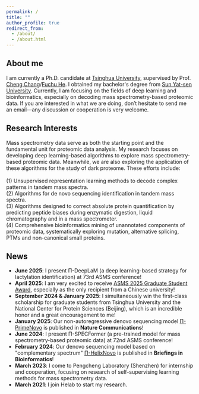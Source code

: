 ```yaml
---
permalink: /
title: ""
author_profile: true
redirect_from: 
  - /about/
  - /about.html
---
```

## About me
I am currently a Ph.D. candidate at [Tsinghua University](https://www.tsinghua.edu.cn/), supervised by Prof. [Cheng Chang](https://i-share.ncpsb.org.cn/genee/post/167)/[Fuchu He](https://baike.baidu.com/item/%E8%B4%BA%E7%A6%8F%E5%88%9D/4313734). I obtained my bachelor's degree from [Sun Yat-sen University](https://lifesciences.sysu.edu.cn/). Currently, I am focusing on the fields of deep learning and bioinformatics, especially on decoding mass spectrometry-based proteomic data. 
If you are interested in what we are doing, don’t hesitate to send me an email—any discussion or cooperation is very welcome.

## Research Interests 
Mass spectrometry data serve as both the starting point and the fundamental unit for proteomic data analysis. My research focuses on developing deep learning-based algorithms to explore mass spectrometry-based proteomic data. Meanwhile, we are also exploring the application of these algorithms for the study of dark proteome. These efforts include:<br>  
(1) Unsupervised representation learning methods to decode complex patterns in tandem mass spectra.<br>
(2) Algorithms for de novo sequencing identification in tandem mass spectra.<br>
(3) Algorithms designed to correct absolute protein quantification by predicting peptide biases during enzymatic digestion, liquid chromatography and in a mass spectrometer.<br>
(4) Comprehensive bioinformatics mining of unannotated components of proteomic data, systematically exploring mutation, alternative splicing, PTMs and non-canonical small proteins.

## News
- __June 2025__: I present Π-DeepLaM (a deep learning-based strategy for lactylation identification) at 73rd ASMS conference!
- __April 2025__: I am very excited to receive [ASMS 2025 Graduate Student Award](https://asms.org/about-asms-awards/student-travel-awards), especially as the only recipient from a Chinese university!<br>
- __September 2024 & January 2025__: I simultaneously win the first-class scholarship for graduate students from Tsinghua University and the National Center for Protein Sciences (Beijing), which is an incredible honor  and a great encouragement to me!<br>
- __January 2025__: Our non-autoregressive denovo sequencing model [Π-PrimeNovo](https://rdcu.be/d5o3G) is published in __Nature Communications__!<br>
- __June 2024__: I present Π-SPECFormer (a pre-trained model for mass spectrometry-based proteomic data) at 72nd ASMS conference!<br>
- __February 2024__: Our denovo sequencing model based on "complementary spectrum" [Π-HelixNovo](https://academic.oup.com/bib/article/25/2/bbae021/7604886) is published in __Briefings in Bioinformatics__!<br>
- __March 2023__: I come to Pengcheng Laboratory (Shenzhen) for internship and cooperation, focusing on research of self-supervising learning methods for mass spectrometry data.
- __March 2021__: I join Helab to start my research. <br>
